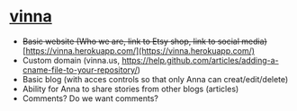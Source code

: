 [vinna](http://erinjoan.github.io/vinna/)
=====

* ~~Basic website (Who we are, link to Etsy shop, link to social media)~~ [https://vinna.herokuapp.com/](https://vinna.herokuapp.com/)
* Custom domain (vinna.us, https://help.github.com/articles/adding-a-cname-file-to-your-repository/)  
* Basic blog (with acces controls so that only Anna can creat/edit/delete)
* Ability for Anna to share stories from other blogs (articles)
* Comments? Do we want comments? 
